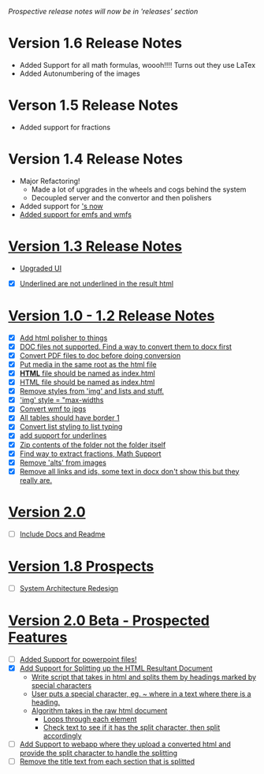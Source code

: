 _Prospective release notes will now be in 'releases' section_

# Version 1.6 Release Notes

- Added Support for all math formulas, woooh!!!! Turns out they use LaTex
- Added Autonumbering of the images

# Verson 1.5 Release Notes

- Added support for fractions

# Version 1.4 Release Notes

- Major Refactoring!
  - Made a lot of upgrades in the wheels and cogs behind the system
  - Decoupled server and the convertor and then polishers
- Added support for <u>'s now
- Added support for emfs and wmfs

# Version 1.3 Release Notes

- Upgraded UI
- [x] Underlined are not underlined in the result html

# Version 1.0 - 1.2 Release Notes

- [x] Add html polisher to things
- [x] DOC files not supported. Find a way to convert them to docx first
- [x] Convert PDF files to doc before doing conversion
- [x] Put media in the same root as the html file
- [x] **HTML** file should be named as index.html
- [x] HTML file should be named as index.html
- [x] Remove styles from 'img' and lists and stuff.
- [x] 'img' style = "max-widths
- [x] Convert wmf to jpgs
- [x] All tables should have border 1
- [x] Convert list styling to list typing
- [x] add support for underlines
- [x] Zip contents of the folder not the folder itself
- [x] Find way to extract fractions, Math Support
- [x] Remove 'alts' from images
- [x] Remove all links and ids, some text in docx don't show this but they really are.

# Version 2.0

- [ ] Include Docs and Readme

# Version 1.8 Prospects

- [ ] System Architecture Redesign

# Version 2.0 Beta - Prospected Features

- [ ] Added Support for powerpoint files!
- [x] Add Support for Splitting up the HTML Resultant Document
  - Write script that takes in html and splits them by headings marked by special characters
  - User puts a special character, eg. ~ where in a text where there is a heading.
  - Algorithm takes in the raw html document
    - Loops through each element
    - Check text to see if it has the split character, then split accordingly
- [ ] Add Support to webapp where they upload a converted html and provide the split character to handle the splitting
- [ ] Remove the title text from each section that is splitted
